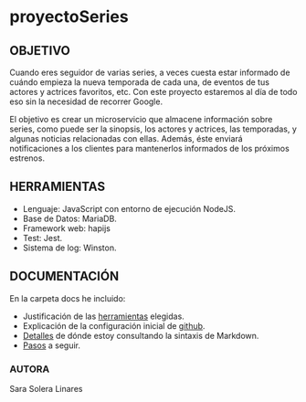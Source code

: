 # proyectoSeries 


## OBJETIVO 
Cuando eres seguidor de varias series, a veces cuesta estar informado de cuándo empieza la nueva temporada de cada una,  de eventos de tus actores y actrices favoritos, etc. Con este proyecto estaremos al día de todo eso sin la necesidad de recorrer Google.

El objetivo es crear un microservicio que almacene información sobre series, como puede ser la sinopsis, los actores y actrices, las temporadas, y algunas noticias relacionadas con ellas. Además, éste enviará notificaciones a los clientes para mantenerlos informados de los próximos estrenos.


## HERRAMIENTAS
- Lenguaje: JavaScript con entorno de ejecución NodeJS.
- Base de Datos: MariaDB.
- Framework web: hapijs
- Test: Jest.
- Sistema de log: Winston.

## DOCUMENTACIÓN
En la carpeta docs he incluido:
- Justificación de las [herramientas](https://github.com/sarasolera/proyectoSeries/blob/master/docs/herramientas.md) elegidas.
- Explicación de la configuración inicial de [github](https://github.com/sarasolera/proyectoSeries/blob/master/docs/inicio_git.md).
- [Detalles](https://github.com/sarasolera/proyectoSeries/blob/master/docs/md_manual.md) de dónde estoy consultando la sintaxis de Markdown.
- [Pasos](https://github.com/sarasolera/proyectoSeries/blob/master/docs/pasos.md) a seguir.

### AUTORA
Sara Solera Linares